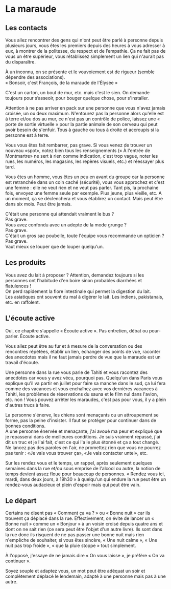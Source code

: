 # La maraude

## Les contacts

Vous allez rencontrer des gens qui n'ont peut être parlé à personne depuis plusieurs jours, vous êtes les premiers depuis des heures à vous adresser à eux, à montrer de la politesse, du respect et de l’empathie. Ça ne fait pas de vous un être supérieur, vous rétablissez simplement un lien qui n'aurait pas du disparaître.

À un inconnu, on se présente et le vouvoiement est de rigueur (semble dépendre des associations).  
« Bonsoir, c'est François, de la maraude de l'Élysée »

C'est un carton, un bout de mur, etc. mais c'est le sien. On demande toujours pour s’asseoir, pour bouger quelque chose, pour s'installer.

Attention à ne pas arriver en pack sur une personne que vous n'avez jamais croisée, un ou deux maximum. N'entourez pas la personne alors qu'elle est à terre et/ou dos au mur, ce n'est pas un contrôle de police, laissez une « porte de sortie virtuelle » pour la partie animale de son cerveau qui peut avoir besoin de s'enfuir. Tous à gauche ou tous à droite et accroupis si la personne est à terre.

Vous vous êtes fait rembarrer, pas grave. Si vous venez de trouver un nouveau «spot», notez bien tous les renseignements (« À l'entrée de Montmartre» ne sert à rien comme indication, c'est trop vague, noter les rues, les numéros, les magasins, les repères visuels, etc.) et réessayer plus tard.

Vous êtes un homme, vous êtes un peu en avant du groupe car la personne est retranchée dans un coin caché (sécurité), vous vous approchez et c'est une femme : elle ne veut rien et ne veut pas parler. Tant pis, la  prochaine fois, envoyez une femme seule par exemple. Plus jeune, plus vieille, etc. A un moment, ça se
déclenchera et vous établirez un contact. Mais peut être dans six mois. Peut être jamais.

C'était une personne qui attendait vraiment le bus ?  
Pas grave.  
Vous avez confondu avec un adepte de la mode grunge ?  
Pas grave.  
C'était un gros sac poubelle, toute l'équipe vous recommande un opticien ?  
Pas grave.  
Vaut mieux se louper que de louper quelqu'un.

## Les produits

Vous avez du lait à proposer ? Attention, demandez toujours si les personnes ont l'habitude d'en boire sinon probables diarrhées et flatulences !  
On perd rapidement la flore intestinale qui permet la digestion du lait.  
Les asiatiques ont souvent du mal à digérer le lait. Les indiens, pakistanais, etc. en raffolent.

## L'écoute active

Oui, ce chapitre s'appelle « Écoute active ». Pas entretien, débat ou pour-parler. Écoute active.

Vous allez peut être au fur et à mesure de la conversation ou des rencontres répétées, établir un lien, échanger des points de vue, raconter des anecdotes mais il ne faut jamais perdre de vue que la maraude est un travail d'écoute.

Une personne dans la rue vous parle de Tahiti et vous racontez des anecdotes car vous y avez vécu, pourquoi pas. Quelqu'un dans Paris vous explique qu'il va partir en juillet pour faire sa manche dans le sud, ça lui fera comme des vacances et vous enchaînez avec vos dernières vacances à Tahiti, les problèmes de réservations du
sauna et le film nul dans l'avion, etc. non ! Vous pouvez arrêter les maraudes, c'est pas pour vous, il y a plein d'autres trucs à faire.

La personne s'énerve, les chiens sont menaçants ou un attroupement se forme, pas la peine d'insister. Il faut se protéger pour continuer dans de bonnes conditions.  
À une personne énervée et menaçante, j'ai avoué ma peur et expliqué que je repasserai dans de meilleures conditions. Je suis vraiment repassé, j'ai dit un truc et je l'ai fait, c'est ce qui l'a le plus étonné et ça a tout changé.  
Ne lancez pas des paroles en l'air, ne promettez rien que vous ne pourrez pas tenir : «Je vais vous trouver ça», «Je vais contacter untel», etc.

Sur les rendez vous et le temps, un rappel, après seulement quelques semaines dans la rue et/ou sous emprise de l'alcool ou autre, la notion de temps devient assez floue pour beaucoup de personnes. « Rendez vous ici, mardi, dans deux jours, à 19h30 » à quelqu'un qui endure la rue peut être un rendez-vous audacieux et plein d'espoir mais qui peut être vain.

## Le départ

Certains ne disent pas « Comment ça va ? » ou « Bonne nuit » car ils trouvent ça déplacé dans la rue. Effectivement, on évite de lancer un « Bonne nuit » comme un « Bonjour » à un voisin croisé depuis quatre
ans et dont on ne sait rien (ce sera peut être l'objet d'un autre livre). Ils sont dans la rue donc ils risquent de ne pas passer une bonne nuit mais rien n'empêche de souhaiter, si vous êtes sincère, « Une nuit calme », « Une nuit pas trop froide », « que la pluie stoppe » tout simplement.

À l'opposé, j'essaye de ne jamais dire « On vous laisse », je préfère « On va continuer ».

Soyez souple et adaptez vous, un mot peut être adéquat un soir et complètement déplacé le lendemain, adapté à une personne mais pas à une autre.
